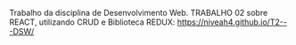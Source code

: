 Trabalho da disciplina de Desenvolvimento Web.
TRABALHO 02 sobre REACT, utilizando CRUD e Biblioteca REDUX: https://niveah4.github.io/T2---DSW/
